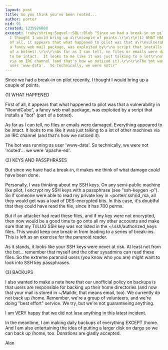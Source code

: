 ```yaml
---
layout: post
title: So you think you've been rooted...
author: porter
nid: 91
created: 1235926800
excerpt: !ruby/string:Sequel::SQL::Blob "Since we had a break-in on pilot recently,
  I thought I would bring up a\r\ncouple of points.\r\n\r\n(1) WHAT HAPPENED\r\n\r\nFirst
  of all, it appears that what happened to pilot was that a\r\nvulnerability in \"RoundCube\",
  a fancy web mail package, was exploited by\r\na script that installs a \"bot\" (part
  of a botnet).\r\n\r\nAs far as I can tell, no files or emails were damaged.  Everything\r\nappeared
  to be intact.  It looks to me like it was just talking to a lot\r\nof other machines
  via an IRC channel (and that's how we noticed it).\r\n\r\nThe bot was running as
  user 'www-data'.  So technically, we were not\r"
---
```

Since we had a break-in on pilot recently, I thought I would bring up a
couple of points.

(1) WHAT HAPPENED

First of all, it appears that what happened to pilot was that a
vulnerability in "RoundCube", a fancy web mail package, was exploited by
a script that installs a "bot" (part of a botnet).

As far as I can tell, no files or emails were damaged.  Everything
appeared to be intact.  It looks to me like it was just talking to a lot
of other machines via an IRC channel (and that's how we noticed it).

The bot was running as user 'www-data'.  So technically, we were not
'rooted'... we were 'apache-ed'.

(2) KEYS AND PASSPHRASES

But since we have had a break-in, it makes me think of what damage
*could* have been done.

Personally, I was thinking about my SSH keys.  On any semi-public
machine like pilot, I encrypt my SSH keys with a passphrase (see
"ssh-keygen -p").  So if someone were able to read my private key in
~porter/.ssh/id_rsa, all they would get was a load of DES-encrypted
bits.  In this case, it's doubtful that they could have read the file,
since it has 700 perms.

But if an attacker had read these files, and if my key were not
encrypted, then now would be a good time to go onto all my other
accounts and make sure that my TriLUG SSH key was not listed in the
~/.ssh/authorized_keys files.  This would keep one break-in from leading
to a series of break-ins.  This is left as an exercise for the paranoid
reader.

As it stands, it looks like your SSH keys were never at risk.  At least
not from the bot... remember that myself and the other sysadmins can
read these files.  So the extreme paranoid users (you know who you are)
might want to look into SSH key passphrases.

(3) BACKUPS

I also wanted to make a note here that our unofficial policy on backups
is that users are responsible for backing up their home directories (and
now that your mail is stored in ~/Maildir, that means email, too).  We
currently do not back up /home.  Remember, we're a group of volunteers,
and we're doing "best effort" service.  We try, but we're not
guaranteeing anything.

I am VERY happy that we did not lose anything in this latest incident.

In the meantime, I am making daily backups of everything EXCEPT /home.
And I am also entertaining the idea of putting a larger disk on dargo so
we can back up /home, too.  Donations are gladly accepted.

Alan
